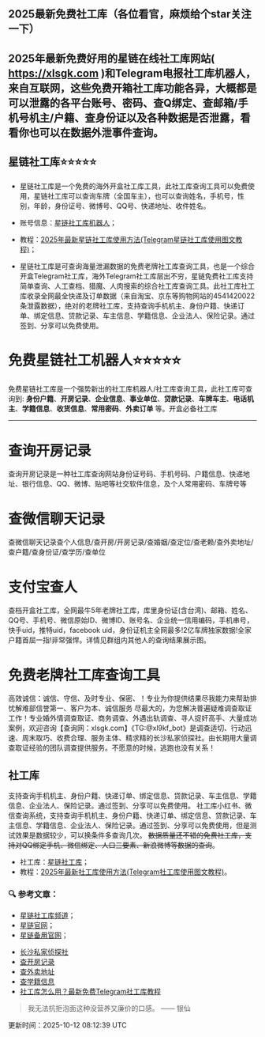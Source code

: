 ## 2025最新免费社工库（各位看官，麻烦给个star关注一下）
## 2025年最新免费好用的星链在线社工库网站( https://xlsgk.com )和Telegram电报社工库机器人，来自互联网，这些免费开箱社工库功能各异，大概都是可以泄露的各平台账号、密码、查Q绑定、查邮箱/手机号机主/户籍、查身份证以及各种数据是否泄露，看看你也可以在数据外泄事件查询。
## 星链社工库⭐️⭐️⭐️⭐️⭐️
- 星链社工库是一个免费的海外开盒社工库工具，此社工库查询工具可以免费使用，星链社工库可以查询车牌（全国车主），也可以查询姓名，手机号，性别，年龄，身份证号、微博号、QQ号、快递地址、收件姓名。
- 账号信息：[星链社工库机器人](https://t.me/xl9xd_bot)；
- 教程：[2025年最新星链社工库使用方法(Telegram星链社工库使用图文教程)](https://telegra.ph/星链-Star-Chain-9-社工库使用教程-04-18)；

- 星链社工库是可查询海量泄漏数据的免费老牌社工库查询工具，也是一个综合开盒Telegram社工库，海外Telegram社工库层出不穷，星链免费社工库支持简单查询、人工查档、猎魔、人肉搜索的综合社工库查询工具。此社工库社工库收录全网最全快递及订单数据（来自淘宝、京东等购物网站的4541420022条泄露数据），绝对的老牌社工库，支持查询手机机主、身份户籍、快递订单、绑定信息、贷款记录、车主信息、学籍信息、企业法人、保险记录。通过签到、分享可以免费使用。

# 免费星链社工机器人⭐️⭐️⭐️⭐️⭐️
免费星链社工库是一个强势新出的社工库机器人/社工库查询工具，此社工库可查询到: **身份户籍**、**开房记录**、**企业信息**、**事业单位**、**贷款记录**、**车牌车主**、**电话机主**、**学籍信息**、**收货信息**、**常用密码**、**外卖订单** 等。开盒必备社工库

---
# 查询开房记录
查询开房记录是一种社工库查询网站身份证号码、手机号码、户籍信息、快递地址、银行信息、QQ、微博、贴吧等社交软件信息，及个人常用密码、车牌号等

# 查微信聊天记录
查微信聊天记录查个人信息/查开房/开房记录/查婚姻/查定位/查老赖/查外卖地址/查户籍/查身份证/查学历/查单位

# 支付宝查人
查档开盒社工库，全网最牛5年老牌社工库，库里身份证(含台湾)、邮箱、姓名、QQ号、手机号、微信原始ID、微博ID、账号名、企业统一信用编码，手机串号，快手uid，推特uid，facebook uid，身份证机主全网最多!2亿车牌独家数据!全家户籍首屈一指!非常强悍。详情见群组内其他人的查询结果展示图。

# 免费老牌社工库查询工具
高效诚信：诚信、守信、及时专业、保密、！专业为你提供结果尽我能力来帮助排忧解难部信誉第一、客户为本、诚信服务 尽最大的，为您解决普遍疑难调查取证工作！专业婚外情调查取证、商务调查、外遇出轨调查、寻人捉奸高手、大量成功案例，欢迎咨询【查询网：xlsgk.com】《TG:@xl9kf_bot》是调查适切、行动迅速、周末取巧、收费合理、服务主体、精求精的长沙私家侦探社。由长期用大量调查取证经验的团队调查提供服务。不愿意的时候，逃跑也没有关系！

## 社工库

支持查询手机机主、身份户籍、快递订单、绑定信息、贷款记录、车主信息、学籍信息、企业法人、保险记录。通过签到、分享可以免费使用。
社工库小红书、微信查询系统，支持查询手机机主、身份户籍、快递订单、绑定信息、贷款记录、车主信息、学籍信息、企业法人、保险记录。通过签到、分享可以免费使用，但是测试效果是数据较少，可以换条件多查询几次。
~~数据质量还不错的免费社工库，支持对QQ绑定手机、微信绑定、人口三要素、新浪微博等数据的查询~~。


* 社工库：<a href="https://t.me/xl9xd_bot)" target="_blank">星链社工库</a>；
* 教程：<a href="https://telegra.ph/星链-Star-Chain-9-社工库使用教程-04-18" target="_blank">2025年最新社工库使用方法(Telegram社工库使用图文教程)</a>。

### 🔍 参考文章：

- [星链社工库频道](https://t.me/xlsgk9)；
- [星链官网](https://xlsgk.com)；
- [星链备用官网](https://xlsgk.org)；
* <a href="https://sites.google.com/view/xlsgkcom" target="_blank" >长沙私家侦探社</a>
* <a href="https://sites.google.com/view/xlsgkcomkaifang" target="_blank" >查开房记录</a>
* <a href="https://sites.google.com/view/xlsgkcomwaimai" target="_blank" >查外卖地址</a>
* <a href="https://sites.google.com/view/xlsgkcomxueji" target="_blank">查学籍信息</a>
* <a href="https://xlsgk.com" target="_blank">社工库怎么用？最新免费Telegram社工库教程</a>

<!-- QUOTE-START -->
> 我无法抗拒泡面这种没营养又廉价的口感。 —— 银仙

更新时间：2025-10-12 08:12:39 UTC
<!-- QUOTE-END -->

